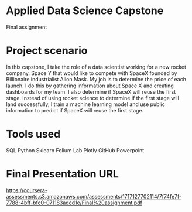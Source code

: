 # Applied Data Science Capstone
Final assignment 

# Project scenario
In this capstone, I take the role of a data scientist working for a new rocket company. Space Y that would like to compete with SpaceX founded by Billionaire industrialist Allon Mask. My job is to determine the price of each launch. I do this by gathering information about Space X and creating dashboards for my team. I also determine if SpaceX will reuse the first stage. Instead of using rocket science to determine if the first stage will land successfully, I train a machine learning model and use public information to predict if SpaceX will reuse the first stage.

# Tools used
SQL
Python
Sklearn 
Folium Lab
Plotly
GitHub
Powerpoint

# Final Presentation URL
https://coursera-assessments.s3.amazonaws.com/assessments/1717127702114/7f74fe7f-7788-4bff-bfc0-071183adcd1e/Final%20assignment.pdf
